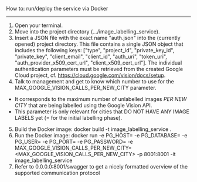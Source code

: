 How to: run/deploy the service via Docker
_________________________________________

1. Open your terminal.
2. Move into the project directory (.../image_labelling_service).
3. Insert a JSON file with the exact name "auth.json" into the (currently opened) project directory.
    This file contains a single JSON object that includes the following keys:
    ["type", "project_id", "private_key_id",
    "private_key", "client_email",
    "client_id", "auth_uri", "token_uri",
    "auth_provider_x509_cert_url", "client_x509_cert_url"].
    The individual authentication parameters must be retrieved from the created Google Cloud project, cf. https://cloud.google.com/vision/docs/setup.
4. Talk to management and get to know which number to use for the MAX_GOOGLE_VISION_CALLS_PER_NEW_CITY parameter.
- It corresponds to the maximum number of unlabelled images *PER NEW CITY* that are being labelled using the Google Vision API.
- This parameter is only relevant for cities that DO NOT HAVE ANY IMAGE LABELS yet (= for the initial labelling phase).
5. Build the Docker image: docker build -t image_labelling_service .
6. Run the Docker image:
docker run  -e PG_HOST=<HOST>
            -e PG_DATABASE=<DATABASE>
            -e PG_USER=<USER>
            -e PG_PORT=<PORT>
            -e PG_PASSWORD=<PASSWORD>
            -e MAX_GOOGLE_VISION_CALLS_PER_NEW_CITY=<MAX_GOOGLE_VISION_CALLS_PER_NEW_CITY>
            -p 8001:8001
            -it image_labelling_service
7. Refer to 0.0.0.0:8001/swagger to get a nicely formatted overview of the supported communication protocol
